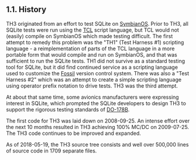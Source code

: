 ## 1\.1\. History


TH3 originated from an effort to test SQLite on 
[SymbianOS](https://en.wikipedia.org/wiki/Symbian).
Prior to TH3, all SQLite tests were run using the
[TCL](http://www.tcl.tk/) script language, but TCL would not (easily)
compile on SymbianOS which made testing difficult. The first attempt
to remedy this problem was the "TH1" (Test Harness \#1\) scripting 
language \- a reimplementation of parts of the TCL language in a 
more portable form that would compile and run on SymbianOS, and 
that was sufficient to run the SQLite tests. TH1
did not survive as a standard testing tool for SQLite,
but it did find continued service as a
scripting language used to customize the 
[Fossil](http://www.fossil-scm.org/) version control system.
There was also a "Test Harness \#2" which was an attempt to
create a simple scripting language using operator prefix notation
to drive tests. TH3 was the third attempt.



At about that same time, some avionics manufacturers were
expressing interest in SQLite, which prompted the SQLite developers
to design TH3 to support the rigorous testing standards of
[DO\-178B](https://en.wikipedia.org/wiki/DO-178B).



The first code for TH3 was laid down on 2008\-09\-25\.
An intense effort over the next 10 months resulted in TH3 achieving
100% MC/DC on 2009\-07\-25\. The TH3 code continues to be improved and
expanded.



As of 2018\-05\-19, the TH3 source tree consists 
and well over 500,000 lines of source code in 1709 separate files.



